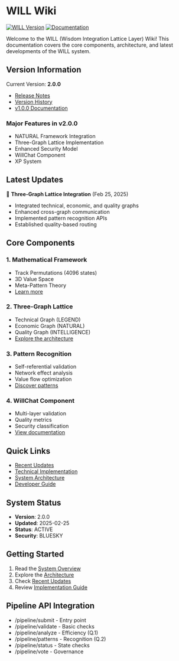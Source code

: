 # WILL Wiki

[![WILL Version](https://img.shields.io/badge/WILL-v2.0.0-blue.svg)](https://github.com/shibakery/WILL/tree/v2.0.0)
[![Documentation](https://img.shields.io/badge/docs-current-green.svg)](https://github.com/shibakery/WILL/wiki)

Welcome to the WILL (Wisdom Integration Lattice Layer) Wiki! This documentation covers the core components, architecture, and latest developments of the WILL system.

## Version Information
Current Version: **2.0.0**
- [Release Notes](versions/RELEASE-2.0.0.md)
- [Version History](versions/VERSION-HISTORY.md)
- [v1.0.0 Documentation](https://github.com/shibakery/WILL/tree/v1.0.0/versions/v1.0.0)

### Major Features in v2.0.0
- NATURAL Framework Integration
- Three-Graph Lattice Implementation
- Enhanced Security Model
- WillChat Component
- XP System

## Latest Updates
🎉 **Three-Graph Lattice Integration** (Feb 25, 2025)
- Integrated technical, economic, and quality graphs
- Enhanced cross-graph communication
- Implemented pattern recognition APIs
- Established quality-based routing

## Core Components

### 1. Mathematical Framework
- Track Permutations (4096 states)
- 3D Value Space
- Meta-Pattern Theory
- [Learn more](Technical-Implementation)

### 2. Three-Graph Lattice
- Technical Graph (LEGEND)
- Economic Graph (NATURAL)
- Quality Graph (INTELLIGENCE)
- [Explore the architecture](Three-Graph-Lattice)

### 3. Pattern Recognition
- Self-referential validation
- Network effect analysis
- Value flow optimization
- [Discover patterns](Pattern-Recognition)

### 4. WillChat Component
- Multi-layer validation
- Quality metrics
- Security classification
- [View documentation](WillChat-Component)

## Quick Links
- [Recent Updates](Recent-Updates)
- [Technical Implementation](Technical-Implementation)
- [System Architecture](System-Architecture)
- [Developer Guide](Developer-Guide)

## System Status
- **Version**: 2.0.0
- **Updated**: 2025-02-25
- **Status**: ACTIVE
- **Security**: BLUESKY

## Getting Started
1. Read the [System Overview](System-Overview)
2. Explore the [Architecture](System-Architecture)
3. Check [Recent Updates](Recent-Updates)
4. Review [Implementation Guide](Implementation-Guide)


## Pipeline API Integration
- /pipeline/submit - Entry point
- /pipeline/validate - Basic checks
- /pipeline/analyze - Efficiency (Q.1)
- /pipeline/patterns - Recognition (Q.2)
- /pipeline/status - State checks
- /pipeline/vote - Governance